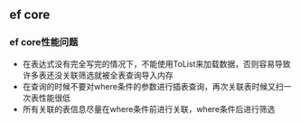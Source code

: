 ## ef core

### ef core性能问题

- 在表达式没有完全写完的情况下，不能使用ToList来加载数据，否则容易导致许多表还没关联筛选就被全表查询导入内存
- 在查询的时候不要对where条件的参数进行插表查询，再次关联表时候又扫一次表性能很低
- 所有关联的表信息尽量在where条件前进行关联，where条件后进行筛选


